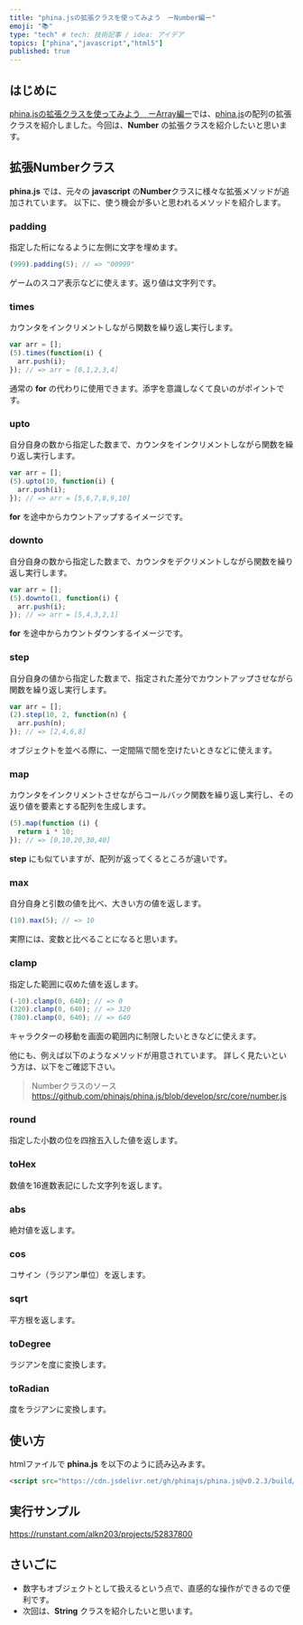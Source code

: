 ```yaml
---
title: "phina.jsの拡張クラスを使ってみよう　ーNumber編ー"
emoji: "📚"
type: "tech" # tech: 技術記事 / idea: アイデア
topics: ["phina","javascript","html5"]
published: true
---
```


## はじめに
[phina.jsの拡張クラスを使ってみよう　ーArray編ー](https://zenn.dev/alkn203/articles/phina-use-core-extension)では、[phina.js](https://phinajs.com/)の配列の拡張クラスを紹介しました。今回は、**Number** の拡張クラスを紹介したいと思います。

## 拡張Numberクラス
**phina.js** では、元々の **javascript** の**Number**クラスに様々な拡張メソッドが追加されています。
以下に、使う機会が多いと思われるメソッドを紹介します。

### padding
指定した桁になるように左側に文字を埋めます。

```js
(999).padding(5); // => "00999"
```

ゲームのスコア表示などに使えます。返り値は文字列です。

### times
カウンタをインクリメントしながら関数を繰り返し実行します。

```js
var arr = [];
(5).times(function(i) {
  arr.push(i);
}); // => arr = [0,1,2,3,4]
```

通常の **for** の代わりに使用できます。添字を意識しなくて良いのがポイントです。

### upto
自分自身の数から指定した数まで、カウンタをインクリメントしながら関数を繰り返し実行します。

```js
var arr = [];
(5).upto(10, function(i) {
  arr.push(i);
}); // => arr = [5,6,7,8,9,10]
```

**for** を途中からカウントアップするイメージです。

### downto
自分自身の数から指定した数まで、カウンタをデクリメントしながら関数を繰り返し実行します。

```js
var arr = [];
(5).downto(1, function(i) {
  arr.push(i);
}); // => arr = [5,4,3,2,1]
```

**for** を途中からカウントダウンするイメージです。

### step
自分自身の値から指定した数まで、指定された差分でカウントアップさせながら関数を繰り返し実行します。

```js
var arr = [];
(2).step(10, 2, function(n) {
  arr.push(n);
}); // => [2,4,6,8]
```

オブジェクトを並べる際に、一定間隔で間を空けたいときなどに使えます。

### map
カウンタをインクリメントさせながらコールバック関数を繰り返し実行し、その返り値を要素とする配列を生成します。

```js
(5).map(function (i) {
  return i * 10;  
}); // => [0,10,20,30,40]
```

**step** にも似ていますが、配列が返ってくるところが違いです。

### max
自分自身と引数の値を比べ、大きい方の値を返します。

```js
(10).max(5); // => 10
```

実際には、変数と比べることになると思います。

### clamp
指定した範囲に収めた値を返します。

```js
(-10).clamp(0, 640); // => 0
(320).clamp(0, 640); // => 320
(780).clamp(0, 640); // => 640
```

キャラクターの移動を画面の範囲内に制限したいときなどに使えます。

他にも、例えば以下のようなメソッドが用意されています。
詳しく見たいという方は、以下をご確認下さい。
> Numberクラスのソース
> https://github.com/phinajs/phina.js/blob/develop/src/core/number.js

### round
指定した小数の位を四捨五入した値を返します。

### toHex
数値を16進数表記にした文字列を返します。

### abs
絶対値を返します。

### cos
コサイン（ラジアン単位）を返します。

### sqrt
平方根を返します。

### toDegree
ラジアンを度に変換します。

### toRadian
度をラジアンに変換します。

## 使い方
htmlファイルで **phina.js** を以下のように読み込みます。

```html
<script src="https://cdn.jsdelivr.net/gh/phinajs/phina.js@v0.2.3/build/phina.js"></script>
```

## 実行サンプル
https://runstant.com/alkn203/projects/52837800

## さいごに
* 数字もオブジェクトとして扱えるという点で、直感的な操作ができるので便利です。
* 次回は、**String** クラスを紹介したいと思います。
